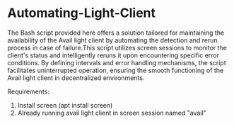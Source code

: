 # Automating-Light-Client

The Bash script provided here offers a solution tailored for maintaining the availability of the Avail light client by automating the detection and rerun process in case of failure.This script utilizes screen sessions to monitor the client's status and intelligently reruns it upon encountering specific error conditions. By defining intervals and error handling mechanisms, the script facilitates uninterrupted operation, ensuring the smooth functioning of the Avail light client in decentralized environments.

Requirements:

1. Install screen (apt install screen)
2. Already running avail light client in screen session named "avail" 

